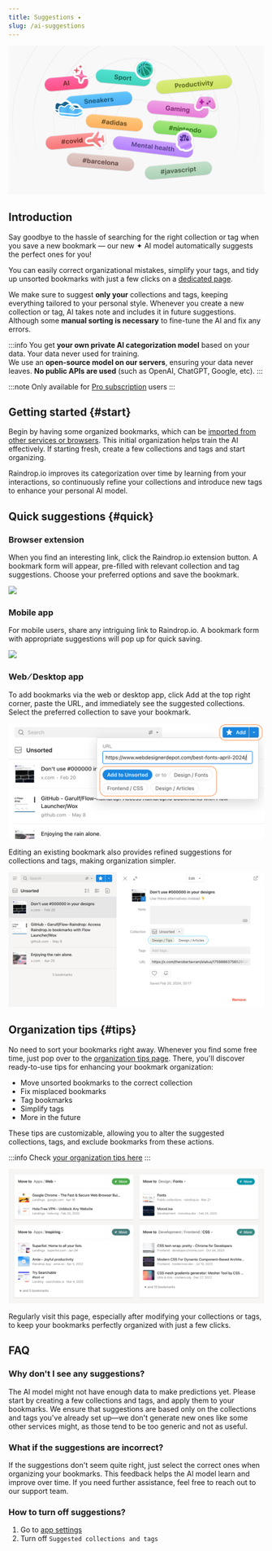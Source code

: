 ```yaml
---
title: Suggestions ✦
slug: /ai-suggestions
---
```


![](intro.png)

## Introduction

Say goodbye to the hassle of searching for the right collection or tag when you save a new bookmark — our new ✦ AI model automatically suggests the perfect ones for you!

You can easily correct organizational mistakes, simplify your tags, and tidy up unsorted bookmarks with just a few clicks on a [dedicated page](#tips).

We make sure to suggest **only your** collections and tags, keeping everything tailored to your personal style. Whenever you create a new collection or tag, AI takes note and includes it in future suggestions.
Although some **manual sorting is necessary** to fine-tune the AI and fix any errors.

:::info
You get **your own private AI categorization model** based on your data.
Your data never used for training.   
We use an **open-source model on our servers**, ensuring your data never leaves. **No public APIs are used** (such as OpenAI, ChatGPT, Google, etc).
:::

:::note
Only available for [Pro subscription](https://raindrop.io/pro/buy) users
:::


## Getting started {#start}
Begin by having some organized bookmarks, which can be [imported from other services or browsers](../../getting-started/import.md). This initial organization helps train the AI effectively. If starting fresh, create a few collections and tags and start organizing.

Raindrop.io improves its categorization over time by learning from your interactions, so continuously refine your collections and introduce new tags to enhance your personal AI model.


## Quick suggestions {#quick}

### Browser extension

When you find an interesting link, click the Raindrop.io extension button. A bookmark form will appear, pre-filled with relevant collection and tag suggestions. Choose your preferred options and save the bookmark.

<p><img src={require('./ext.png').default} style={{width:'auto', maxHeight:565,display:'inline'}} /></p>

### Mobile app

For mobile users, share any intriguing link to Raindrop.io. A bookmark form with appropriate suggestions will pop up for quick saving.

<p><img src={require('./ios.png').default} style={{width:'auto', maxHeight:565,display:'inline'}} /></p>

### Web ⁄ Desktop app
To add bookmarks via the web or desktop app, click Add at the top right corner, paste the URL, and immediately see the suggested collections. Select the preferred collection to save your bookmark.

![](web-add.png)

Editing an existing bookmark also provides refined suggestions for collections and tags, making organization simpler.

![](web.png)


## Organization tips {#tips}

No need to sort your bookmarks right away. Whenever you find some free time, just pop over to the [organization tips page](https://app.raindrop.io/suggestions). There, you'll discover ready-to-use tips for enhancing your bookmark organization:

- Move unsorted bookmarks to the correct collection
- Fix misplaced bookmarks
- Tag bookmarks
- Simplify tags
- More in the future

These tips are customizable, allowing you to alter the suggested collections, tags, and exclude bookmarks from these actions.

:::info
Check [your organization tips here](https://app.raindrop.io/suggestions)
:::

![](suggestions.png)

Regularly visit this page, especially after modifying your collections or tags, to keep your bookmarks perfectly organized with just a few clicks.


## FAQ
### Why don't I see any suggestions?
The AI model might not have enough data to make predictions yet.
Please start by creating a few collections and tags, and apply them to your bookmarks.
We ensure that suggestions are based only on the collections and tags you've already set up—we don't generate new ones like some other services might, as those tend to be too generic and not as useful.

### What if the suggestions are incorrect?
If the suggestions don't seem quite right, just select the correct ones when organizing your bookmarks. This feedback helps the AI model learn and improve over time. If you need further assistance, feel free to reach out to our support team.

### How to turn off suggestions?
1. Go to [app settings](https://app.raindrop.io/settings/app)
2. Turn off `Suggested collections and tags`